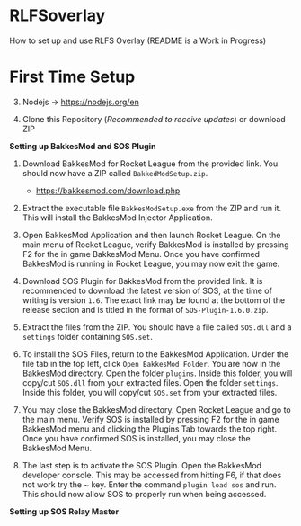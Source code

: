 # RLFSoverlay
How to set up and use RLFS Overlay (README is a Work in Progress)

# First Time Setup
  
3) Nodejs -> https://nodejs.org/en

4) Clone this Repository (*Recommended to receive updates*) or download ZIP

**Setting up BakkesMod and SOS Plugin**

1) Download BakkesMod for Rocket League from the provided link. You should now have a ZIP called ```BakkedModSetup.zip```.
    * https://bakkesmod.com/download.php

2) Extract the executable file ```BakkesModSetup.exe``` from the ZIP and run it. This will install the BakkesMod Injector Application. 

3) Open BakkesMod Application and then launch Rocket League. On the main menu of Rocket League, verify BakkesMod is installed by pressing F2 for the in game BakkesMod Menu. Once you have confirmed BakkesMod is running in Rocket League, you may now exit the game. 

4) Download SOS Plugin for BakkesMod from the provided link. It is recommended to download the latest version of SOS, at the time of writing is version ```1.6```. The exact link may be found at the bottom of the release section and is titled in the format of ```SOS-Plugin-1.6.0.zip```.

5) Extract the files from the ZIP. You should have a file called ```SOS.dll``` and a ```settings``` folder containing ```SOS.set```. 

6) To install the SOS Files, return to the BakkesMod Application. Under the file tab in the top left, click ```Open BakkesMod Folder```. You are now in the BakkesMod directory. Open the folder ```plugins```. Inside this folder, you will copy/cut ```SOS.dll``` from your extracted files. Open the folder ```settings```. Inside this folder, you will copy/cut ```SOS.set``` from your extracted files.

7) You may close the BakkesMod directory. Open Rocket League and go to the main menu. Verify SOS is installed by pressing F2 for the in game BakkesMod menu and clicking the Plugins Tab towards the top right. Once you have confirmed SOS is installed, you may close the BakkesMod Menu.

8) The last step is to activate the SOS Plugin. Open the BakkesMod developer console. This may be accessed from hitting F6, if that does not work try the ~ key. Enter the command ```plugin load sos``` and run. This should now allow SOS to properly run when being accessed.

**Setting up SOS Relay Master**
